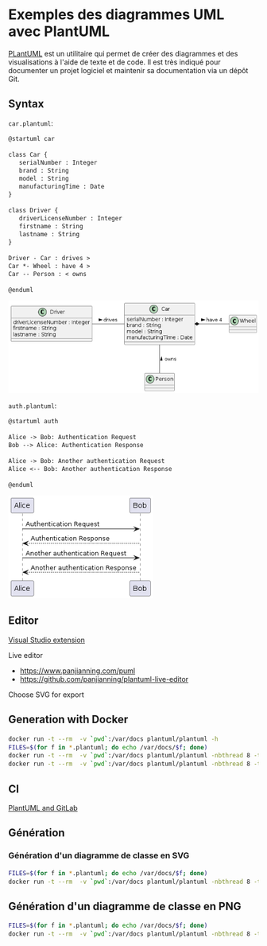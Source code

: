 # Exemples des diagrammes UML avec PlantUML

[PLantUML](https://plantuml.com/fr/) est un utilitaire qui permet de créer des diagrammes et des visualisations à l'aide de texte et de code. Il est très indiqué pour documenter un projet logiciel et maintenir sa documentation via un dépôt Git.

## Syntax

`car.plantuml`:
```plantuml
@startuml car

class Car {
   serialNumber : Integer
   brand : String
   model : String
   manufacturingTime : Date
}

class Driver {
   driverLicenseNumber : Integer
   firstname : String
   lastname : String
}

Driver - Car : drives >
Car *- Wheel : have 4 >
Car -- Person : < owns

@enduml
```

![Car](./car.png)


`auth.plantuml`:
```plantuml
@startuml auth

Alice -> Bob: Authentication Request
Bob --> Alice: Authentication Response

Alice -> Bob: Another authentication Request
Alice <-- Bob: Another authentication Response

@enduml
```

![Auth](./auth.png)


## Editor

[Visual Studio extension](https://marketplace.visualstudio.com/items?itemName=jebbs.plantuml)

Live editor
* https://www.panjianning.com/puml
* https://github.com/panjianning/plantuml-live-editor

Choose SVG for export

## Generation with Docker 

```bash
docker run -t --rm  -v `pwd`:/var/docs plantuml/plantuml -h
FILES=$(for f in *.plantuml; do echo /var/docs/$f; done)
docker run -t --rm  -v `pwd`:/var/docs plantuml/plantuml -nbthread 8 -tsvg -o /var/docs $FILES
docker run -t --rm  -v `pwd`:/var/docs plantuml/plantuml -nbthread 8 -tpng -o /var/docs $FILES
```

## CI

[PlantUML and GitLab](https://docs.gitlab.com/ee/administration/integration/plantuml.html)

## Génération

### Génération d'un diagramme de classe en SVG

```bash
FILES=$(for f in *.plantuml; do echo /var/docs/$f; done)
docker run -t --rm  -v `pwd`:/var/docs plantuml/plantuml -nbthread 8 -tsvg -o /var/docs $FILES
```


## Génération d'un diagramme de classe en PNG
```bash
FILES=$(for f in *.plantuml; do echo /var/docs/$f; done)
docker run -t --rm  -v `pwd`:/var/docs plantuml/plantuml -nbthread 8 -tpng -o /var/docs $FILES
```


